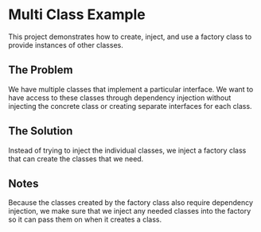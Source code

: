 ﻿# Multi Class Example

This project demonstrates how to create, inject, and use a factory class to provide instances of other classes.

## The Problem

We have multiple classes that implement a particular interface. We want to have access to these classes through dependency injection without injecting the concrete class or creating separate interfaces for each class.

## The Solution

Instead of trying to inject the individual classes, we inject a factory class that can create the classes that we need.

## Notes

Because the classes created by the factory class also require dependency injection, we make sure that we inject any needed classes into the factory so it can pass them on when it creates a class.
